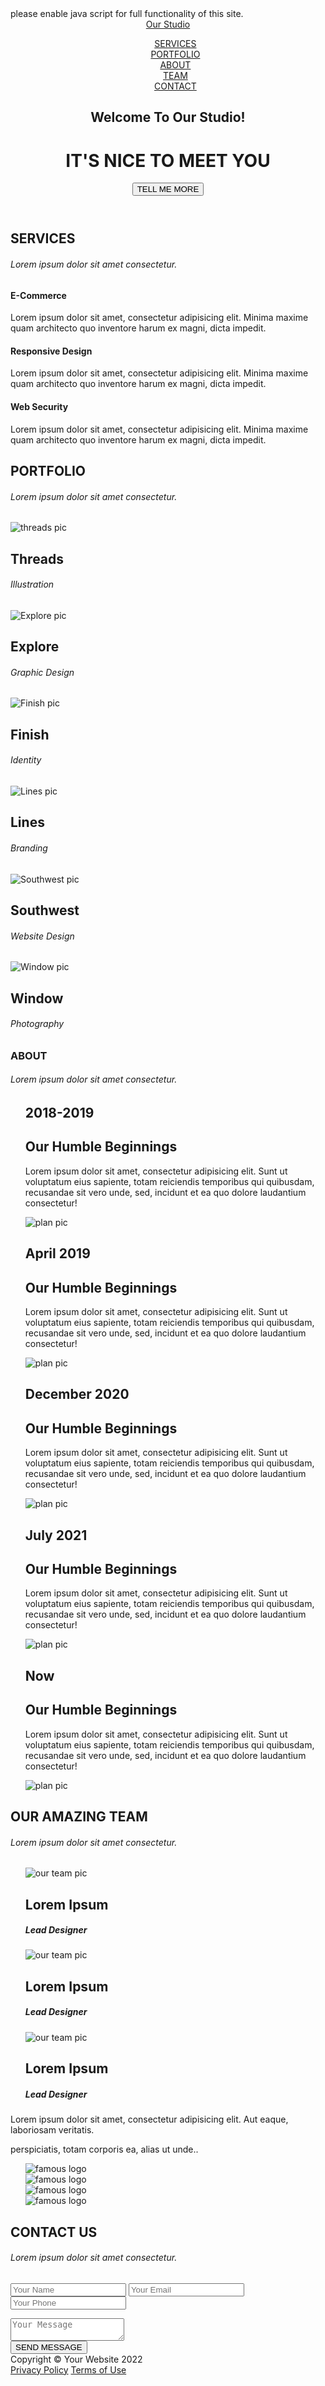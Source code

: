 <!DOCTYPE html>
<html lang="en">
<head>
    <meta charset="UTF-8">
    <meta name="description" content="html, css & javascript practice.">
    <meta name="keywords" content="HTML, CSS, Java Script">
    <meta name="author" content="Ehsan Shahbazi">
    <meta name="webauthor" content="Ehsan Shahbazi">
    <meta name="generator" content="Web Storm 2021.1">
    <!-- for build responsive site -->
    <meta name="viewport" content="width=device-width, initial-scale=1, shrink-to-fit=no">
    <link rel="icon" href="./data/icons/websites%20icons.png" type="image/icon type">
    <link rel="stylesheet" href="css/Style.css" type="text/css">
    <!-- for connect to fontawesome icons -->
    <link href="./data/fontawesome-free-5.15.4-web/css/all.css" rel="stylesheet">
    <!-- for connect aos library(animation for scroll) -->
    <link rel="stylesheet" href="lib/aos-master/dist/aos.css">
    <script src="js/Mobility.js"></script>
    <noscript>please enable java script for full functionality of this site.</noscript>
    <title>Our Studio</title>
</head>
<body>
    <header class="header-anchor">
        <nav id="header-bar">
            <a href="index.html" target="_self"><span id="nav-bar-logo">Our Studio</span></a>
            <ul class="header-nav-bar" type="none">
                <li><a href="#services-anchor-goto" id="header-bar-li1">SERVICES</a></li>
                <li><a href="#portfolio-anchor-goto" id="header-bar-li2">PORTFOLIO</a></li>
                <li><a href="#about-anchor-goto" id="header-bar-li3">ABOUT</a></li>
                <li><a href="#ourTeam-anchor-goto" id="header-bar-li4">TEAM</a></li>
                <li><a href="#contact-us-anchor-goto" id="header-bar-li5" id="header-bar-li5">CONTACT</a></li>
            </ul>
        </nav>
        <div class="header-center-text">
            <h2 data-aos="zoom-in" data-aos-duration="1000" data-aos-delay="500" data-aos-once="true">Welcome To Our Studio!</h2>
            <h1 data-aos="zoom-in" data-aos-duration="1000" data-aos-delay="1500" data-aos-once="true">IT'S NICE TO MEET YOU</h1>
            <a href="#services-anchor-goto" data-aos="zoom-in" data-aos-duration="1500" data-aos-delay="2500" data-aos-once="true"><button>TELL ME MORE</button></a>
        </div>
    </header>
    <section class="services-anchor" id="services-anchor-goto">
        <h1>SERVICES</h1>
        <h6><i>Lorem ipsum dolor sit amet consectetur.</i></h6>
        <div class="services-article">
        <article class="section1-details" data-aos="fade-right" data-aos-duration="700" data-aos-once="true">
            <div>
               <i class="fas fa-shopping-cart fa-3x"></i>
                <h4>E-Commerce</h4>
                <p>Lorem ipsum dolor sit amet, consectetur adipisicing elit. Minima maxime quam architecto quo inventore harum ex magni, dicta impedit.</p>
            </div>
        </article>
        <article class="section2-details" data-aos="fade-up" data-aos-duration="700" data-aos-once="true">
            <div>
                <i class="fas fa-laptop fa-3x"></i>
                <h4>Responsive Design</h4>
                <p>Lorem ipsum dolor sit amet, consectetur adipisicing elit. Minima maxime quam architecto quo inventore harum ex magni, dicta impedit.</p>
            </div>
        </article>
        <article class="section3-details" data-aos="fade-left" data-aos-duration="700" data-aos-once="true">
            <div>
                <i class="fas fa-lock fa-3x"></i>
                <h4>Web Security</h4>
                <p>Lorem ipsum dolor sit amet, consectetur adipisicing elit. Minima maxime quam architecto quo inventore harum ex magni, dicta impedit.</p>
            </div>
        </article>
        </div>
    </section>
    <section class="portfolio-anchor" id="portfolio-anchor-goto">
        <h1>PORTFOLIO</h1>
        <h6><i>Lorem ipsum dolor sit amet consectetur.</i></h6>
        <article class="portfolio-article portfolio-article1" >
            <section class="portfolio-section1-details portfolio-content" data-aos="fade-up" data-aos-duration="600" data-aos-delay="100" data-aos-once="true">
                <div class="portfolio-section1-img-div">
                    <img src="data/images/rsz_threads.jpg" alt="threads pic" class="img-hover">
                </div>
                <div class="portfolio-text-details">
                    <h2>Threads</h2>
                    <h6><i>Illustration</i></h6>
                </div>
            </section>
            <section class="portfolio-section1-details portfolio-content" data-aos="fade-up" data-aos-duration="600" data-aos-delay="500" data-aos-once="true">
                <div class="portfolio-section1-img-div">
                    <img src="data/images/rsz_explore.jpg" alt="Explore pic" class="img-hover">
                </div>
                <div class="portfolio-text-details">
                    <h2>Explore</h2>
                    <h6><i>Graphic Design</i></h6>
                </div>
            </section>
            <section class="portfolio-section1-details portfolio-content" data-aos="fade-up" data-aos-duration="600" data-aos-delay="900" data-aos-once="true">
                <div class="portfolio-section1-img-div">
                    <img src="data/images/rsz_finish.jpg" alt="Finish pic" class="img-hover">
                </div>
                <div class="portfolio-text-details">
                    <h2>Finish</h2>
                    <h6><i>Identity</i></h6>
                </div>
            </section>
        </article>
        <article class="portfolio-article">
            <section class="portfolio-section1-details portfolio-content" data-aos="fade-up" data-aos-duration="600" data-aos-delay="300" data-aos-once="true">
                <div class="portfolio-section1-img-div">
                    <img src="data/images/rsz_vector.jpg" alt="Lines pic" class="img-hover">
                </div>
                <div class="portfolio-text-details">
                    <h2>Lines</h2>
                    <h6><i>Branding</i></h6>
                </div>
            </section>
            <section class="portfolio-section1-details portfolio-content" data-aos="fade-up" data-aos-duration="600" data-aos-delay="700" data-aos-once="true">
                <div class="portfolio-section1-img-div" >
                    <img src="data/images/rsz_laptop.jpg" alt="Southwest pic" class="img-hover">
                </div>
                <div class="portfolio-text-details">
                    <h2>Southwest</h2>
                    <h6><i>Website Design</i></h6>
                </div>
            </section>
            <section class="portfolio-section1-details portfolio-content" data-aos="fade-up" data-aos-duration="600" data-aos-delay="1000" data-aos-once="true">
                <div class="portfolio-section1-img-div">
                    <img src="data/images/rsz_window.jpg" alt="Window pic" class="img-hover">
                </div>
                <div class="portfolio-text-details">
                    <h2>Window</h2>
                    <h6><i>Photography</i></h6>
                </div>
            </section>
        </article>
    </section>
    <section class="about-anchor" id="about-anchor-goto">
        <article class="about-article">
            <div class="about-center-text">
                <h1>ABOUT</h1>
                <h6><i>Lorem ipsum dolor sit amet consectetur.</i></h6>
            </div>
            <section class="about-details-section">
                <ul class="about-details-diagram" type="none">
                    <li class="about-li1 about-li-position">
                        <div class="about-li-text about-li-text1" data-aos="fade-right" data-aos-duration="700" data-aos-once="true">
                            <h2>2018-2019</h2>
                            <h2>Our Humble Beginnings</h2>
                            <p>Lorem ipsum dolor sit amet, consectetur adipisicing elit. Sunt ut voluptatum eius sapiente, totam reiciendis temporibus qui quibusdam, recusandae sit vero unde, sed, incidunt et ea quo dolore laudantium consectetur!</p>
                        </div>
                        <div class="about-img-div" data-aos="fade-left" data-aos-duration="700" data-aos-once="true">
                            <img src="data/images/rsz_about0.jpg" alt="plan pic">
                        </div>
                    </li>
                    <li class="about-li2 about-li-position">
                        <div class="about-li-text about-li-text2" data-aos="fade-left" data-aos-duration="700" data-aos-once="true">
                            <h2>April 2019</h2>
                            <h2>Our Humble Beginnings</h2>
                            <p>Lorem ipsum dolor sit amet, consectetur adipisicing elit. Sunt ut voluptatum eius sapiente, totam reiciendis temporibus qui quibusdam, recusandae sit vero unde, sed, incidunt et ea quo dolore laudantium consectetur!</p>
                        </div>
                        <div class="about-img-div" data-aos="fade-right" data-aos-duration="700" data-aos-once="true">
                            <img src="data/images/rsz_about1.jpg" alt="plan pic">
                        </div>
                    </li>
                    <li class="about-li3 about-li-position">
                        <div class="about-li-text about-li-text3" data-aos="fade-right" data-aos-duration="700" data-aos-once="true">
                            <h2>December 2020</h2>
                            <h2>Our Humble Beginnings</h2>
                            <p>Lorem ipsum dolor sit amet, consectetur adipisicing elit. Sunt ut voluptatum eius sapiente, totam reiciendis temporibus qui quibusdam, recusandae sit vero unde, sed, incidunt et ea quo dolore laudantium consectetur!</p>
                        </div>
                        <div class="about-img-div" data-aos="fade-left" data-aos-duration="700" data-aos-once="true">
                            <img src="data/images/rsz_about2.jpg" alt="plan pic">
                        </div>
                    </li>
                    <li class="about-li4 about-li-position">
                        <div class="about-li-text about-li-text4" data-aos="fade-left" data-aos-duration="700" data-aos-once="true">
                            <h2>July 2021</h2>
                            <h2>Our Humble Beginnings</h2>
                            <p>Lorem ipsum dolor sit amet, consectetur adipisicing elit. Sunt ut voluptatum eius sapiente, totam reiciendis temporibus qui quibusdam, recusandae sit vero unde, sed, incidunt et ea quo dolore laudantium consectetur!</p>
                        </div>
                        <div class="about-img-div" data-aos="fade-right" data-aos-duration="700" data-aos-once="true">
                            <img src="data/images/rsz_about3.jpg" alt="plan pic">
                        </div>
                    </li>
                    <li class="about-li5 about-li-position">
                        <div class="about-li-text about-li-text5" data-aos="fade-right" data-aos-duration="700" data-aos-once="true">
                            <h2>Now</h2>
                            <h2>Our Humble Beginnings</h2>
                            <p>Lorem ipsum dolor sit amet, consectetur adipisicing elit. Sunt ut voluptatum eius sapiente, totam reiciendis temporibus qui quibusdam, recusandae sit vero unde, sed, incidunt et ea quo dolore laudantium consectetur!</p>
                        </div>
                        <div class="about-img-div" data-aos="fade-left" data-aos-duration="700" data-aos-once="true">
                            <img src="data/images/rsz_about0.jpg" alt="plan pic">
                        </div>
                    </li>
                </ul>
            </section>
        </article>
    </section>
    <section class="ourTeam-anchor" id="ourTeam-anchor-goto">
        <div class="ourTeam-center-text">
            <h1>OUR AMAZING TEAM</h1>
            <h6><i>Lorem ipsum dolor sit amet consectetur.</i></h6>
        </div>
        <article class="ourTeam-contents">
            <ul class="ourTeam-contents-diagram" type="none">
                <li class="ourTeam-li" data-aos="fade-up" data-aos-duration="700" data-aos-delay="100" data-aos-once="true">
                    <div class="ourTeam-li-img-div">
                        <img src="data/images/team1.jpg" alt="our team pic">
                    </div>
                    <h2>Lorem Ipsum</h2>
                    <h5>Lead Designer</h5>
                    <a href="https://github.com/EhsanShahbazii?tab=repositories" target="_blank"><i class="fab fa-twitter-square fa-2x"></i></a>
                    <a href="https://github.com/EhsanShahbazii?tab=repositories" target="_blank"><i class="fab fa-facebook-square fa-2x"></i></a>
                    <a href="https://github.com/EhsanShahbazii?tab=repositories" target="_blank"><i class="fab fa-linkedin fa-2x"></i></a>
                </li>
                <li class="ourTeam-li" data-aos="fade-up" data-aos-duration="700" data-aos-delay="500" data-aos-once="true">
                    <div class="ourTeam-li-img-div">
                        <img src="data/images/team2.jpg" alt="our team pic">
                    </div>
                    <h2>Lorem Ipsum</h2>
                    <h5>Lead Designer</h5>
                    <a href="https://github.com/EhsanShahbazii?tab=repositories" target="_blank"><i class="fab fa-twitter-square fa-2x"></i></a>
                    <a href="https://github.com/EhsanShahbazii?tab=repositories" target="_blank"><i class="fab fa-facebook-square fa-2x"></i></a>
                    <a href="https://github.com/EhsanShahbazii?tab=repositories" target="_blank"><i class="fab fa-linkedin fa-2x"></i></a>
                </li>
                <li class="ourTeam-li" data-aos="fade-up" data-aos-duration="700" data-aos-delay="900" data-aos-once="true">
                    <div class="ourTeam-li-img-div">
                        <img src="data/images/team3.jpg" alt="our team pic">
                    </div>
                    <h2>Lorem Ipsum</h2>
                    <h5>Lead Designer</h5>
                    <a href="https://github.com/EhsanShahbazii?tab=repositories" target="_blank"><i class="fab fa-twitter-square fa-2x"></i></a>
                    <a href="https://github.com/EhsanShahbazii?tab=repositories" target="_blank"><i class="fab fa-facebook-square fa-2x"></i></a>
                    <a href="https://github.com/EhsanShahbazii?tab=repositories" target="_blank"><i class="fab fa-linkedin fa-2x"></i></a>
                </li>
            </ul>
        </article>
            <p>Lorem ipsum dolor sit amet, consectetur adipisicing elit. Aut eaque, laboriosam veritatis.</p>
        <p>perspiciatis, totam corporis ea, alias ut unde..</p>
    </section>
    <section class="famous-logo-anchor">
        <article class="famous-logo-div">
            <ul class="famous-logo-ul-diagram" type="none">
                <li class="famous-logo-li">
                    <img src="data/icons/facebook.svg" alt="famous logo" data-aos="flip-left" data-aos-duration="700" data-aos-delay="200" data-aos-once="true">
                </li>
                <li class="famous-logo-li">
                    <img src="data/icons/google.svg" alt="famous logo" data-aos="flip-up" data-aos-duration="700" data-aos-delay="200" data-aos-once="true">
                </li>
                <li class="famous-logo-li">
                    <img src="data/icons/microsoft.svg" alt="famous logo" data-aos="flip-down" data-aos-duration="700" data-aos-delay="200" data-aos-once="true">
                </li>
                <li class="famous-logo-li">
                    <img src="data/icons/ibm.svg" alt="famous logo" id="ibm-pic" data-aos="flip-right" data-aos-duration="700" data-aos-delay="200" data-aos-once="true">
                </li>
            </ul>
        </article>
    </section>
    <section class="contact-us-anchor" id="contact-us-anchor-goto">
        <div class="contact-us-center-text">
            <h1>CONTACT US</h1>
            <h6><i>Lorem ipsum dolor sit amet consectetur.</i></h6>
        </div>
        <div class="contact-us-form-div">
            <form class="contact-us-form-text-field-div">
                <input class="contact-us-input" type="text" placeholder="Your Name">
                <input class="contact-us-input" type="text" placeholder="Your Email">
                <input class="contact-us-input" type="text" placeholder="Your Phone">
            </form>
            <div class="contact-us-form-text-area-div">
                <textarea class="contact-us-input-area-field" type="text" placeholder="Your Message"></textarea>
            </div>
        </div>
        <div class="contact-us-button-div">
            <button class="contact-us-button-send-message">SEND MESSAGE</button>
        </div>
    </section>
    <section class="footer-anchor">
            <div class="copyright-text">Copyright © Your Website 2022</div>
            <div class="footer-icons-div">
                <a href="https://github.com/EhsanShahbazii?tab=repositories" target="_blank"><i class="fab fa-twitter-square fa-2x"></i></a>
                <a href="https://github.com/EhsanShahbazii?tab=repositories" target="_blank"><i class="fab fa-facebook-square fa-2x"></i></a>
                <a href="https://github.com/EhsanShahbazii?tab=repositories" target="_blank"><i class="fab fa-linkedin fa-2x"></i></a>
            </div>
            <div class="policy-div">
                <a href="#" target="_self">Privacy Policy</a>
                <a href="#" target="_self">Terms of Use</a>
            </div>
    </section>
    <script src="lib/aos-master/dist/aos.js"></script>
    <script>AOS.init();</script>
</body>
</html>
